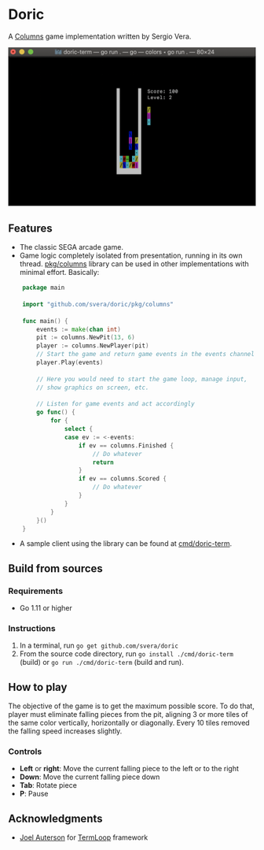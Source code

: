 # Doric

A [Columns](https://en.wikipedia.org/wiki/Columns_(video_game)) game implementation written by Sergio Vera.

![Doric screenshot](screenshot.png)

## Features

* The classic SEGA arcade game.
* Game logic completely isolated from presentation, running in its own thread. [pkg/columns](pkg/columns) library can be used in other implementations with minimal effort. Basically:
```go
    package main

    import "github.com/svera/doric/pkg/columns"

    func main() {
        events := make(chan int)
        pit := columns.NewPit(13, 6)
        player := columns.NewPlayer(pit)
        // Start the game and return game events in the events channel
        player.Play(events)

        // Here you would need to start the game loop, manage input,
        // show graphics on screen, etc.

        // Listen for game events and act accordingly
        go func() {
            for {
                select {
                case ev := <-events:
                    if ev == columns.Finished {
                        // Do whatever
                        return
                    }
                    if ev == columns.Scored {
                        // Do whatever
                    }
                }
            }
    	}()
    }
```
* A sample client using the library can be found at [cmd/doric-term](cmd/doric-term).

## Build from sources

### Requirements

* Go 1.11 or higher

### Instructions

 1. In a terminal, run `go get github.com/svera/doric`
 2. From the source code directory, run `go install ./cmd/doric-term` (build) or `go run ./cmd/doric-term` (build and run).

## How to play

The objective of the game is to get the maximum possible score. To do that, player must eliminate falling pieces from the pit, aligning
3 or more tiles of the same color vertically, horizontally or diagonally. Every 10 tiles removed the falling speed increases slightly.

### Controls

* **Left** or **right**: Move the current falling piece to the left or to the right
* **Down**: Move the current falling piece down
* **Tab**: Rotate piece
* **P**: Pause

## Acknowledgments
* [Joel Auterson](https://github.com/JoelOtter) for [TermLoop](https://github.com/JoelOtter/termloop) framework